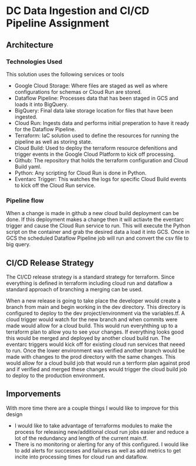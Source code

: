 # DC Data Ingestion and CI/CD Pipeline Assignment

## Architecture

### Technologies Used

This solution uses the following services or tools

- Google Cloud Storage: Where files are staged as well as where configurations for schemas or Cloud Run are stored.
- Dataflow Pipeline: Processes data that has been staged in GCS and loads it into BigQuery.
- BigQuery: Final data lake storage location for files that have been ingested.
- Cloud Run: Ingests data and performs initial preperation to have it ready for the Dataflow Pipeline.
- Terraform: IaC solution used to define the resources for running the pipeline as well as storing state.
- Cloud Build: Used to deploy the terraform resource defenitions and trigger events in the Google Cloud Platform to kick off processing.
- Github: The repository that holds the terraform configuration and Cloud Build yaml.
- Python: Any scripting for Cloud Run is done in Python.
- Eventarc Trigger: This watches the logs for specific Cloud Build events to kick off the Cloud Run service.

### Pipeline flow

When a change is made in github a new cloud build deployment can be done. If this deployment makes a change then it will actiavte the eventarc trigger and cause the Cloud Run service to run. This will execute the Python script on the container and grab the desired data a load it into GCS. Once in GCS the scheduled Dataflow Pipeline job will run and convert the csv file to big query.

## CI/CD Release Strategy

The CI/CD release strategy is a standard strategy for terraform. Since everything is defined in terraform including cloud run and dataflow a standard approach of branching a merging can be used.

When a new release is going to take place the developer would create a branch from main and begin working in the dev directory. This directory is configured to deploy to the dev project/environment via the variables.tf. A cloud trigger would watch for the new branch and when commits were made would allow for a cloud build. This would run everyhthing up to a terraform plan to allow you to see your changes. If everything looks good this would be merged and deployed by another cloud build run. The eventarc triggers would kick off for existing cloud run services that neeed to run. Once the lower environment was verified another branch would be made with changes to the prod directory with the same changes. This would allow for a cloud build job that would run a terrform plan against prod and if verified and merged these changes would trigger the cloud build job to deploy to the production environment.

## Imporvements

With more time there are a couple things I would like to improve for this design

- I would like to take advantage of terraforms modules to make the process for releasing new/additional cloud run jobs easier and reduce a lot of the redundancy and length of the current main.tf.
- There is no monitoring or alerting for any of this configured. I would like to add alerts for successes and failures as well as add metrics to get incite into processing times for cloud run and dataflow.